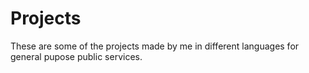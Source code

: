 # Projects
These are some of the projects made by me in different languages for general pupose public services.
